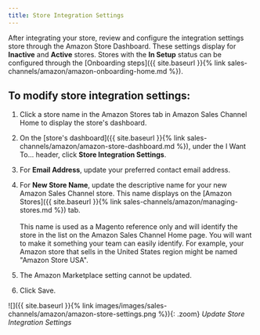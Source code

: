 ```yaml
---
title: Store Integration Settings
---
```



After integrating your store, review and configure the integration settings store through the Amazon Store Dashboard. These settings display for **Inactive** and **Active** stores. Stores with the **In Setup** status can be configured through the [Onboarding steps]({{ site.baseurl }}{% link sales-channels/amazon/amazon-onboarding-home.md %}).

## To modify store integration settings:

1. Click a store name in the Amazon Stores tab in Amazon Sales Channel Home to display the store's dashboard.

1. On the [store's dashboard]({{ site.baseurl }}{% link sales-channels/amazon/amazon-store-dashboard.md %}), under the I Want To... header, click **Store Integration Settings**.

1. For **Email Address**, update your preferred contact email address.

1. For **New Store Name**, update the descriptive name for your new Amazon Sales Channel store. This name displays on the [Amazon Stores]({{ site.baseurl }}{% link sales-channels/amazon/managing-stores.md %}) tab.<br/>
<br/>This name is used as a Magento reference only and will identify the store in the list on the Amazon Sales Channel Home page. You will want to make it something your team can easily identify. For example, your Amazon store that sells in the United States region might be named "Amazon Store USA".

1. The Amazon Marketplace setting cannot be updated.

1. Click <span class="btn">Save</span>.

![]({{ site.baseurl }}{% link images/images/sales-channels/amazon/amazon-store-settings.png %}){: .zoom}
_Update Store Integration Settings_
